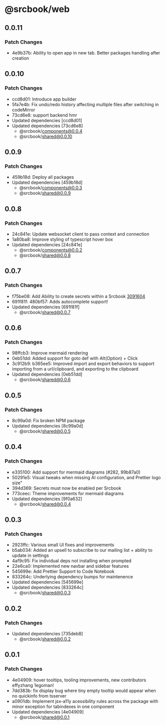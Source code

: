 # @srcbook/web

## 0.0.11

### Patch Changes

- 4e9b37b: Ability to open app in new tab. Better packages handling after creation

## 0.0.10

### Patch Changes

- ccd8d01: Introduce app builder
- 5fa7e4b: Fix undo/redo history affecting multiple files after switching in codeMirror
- 73cd6e8: support backend hmr
- Updated dependencies [ccd8d01]
- Updated dependencies [73cd6e8]
  - @srcbook/components@0.0.4
  - @srcbook/shared@0.0.10

## 0.0.9

### Patch Changes

- 459b18d: Deploy all packages
- Updated dependencies [459b18d]
  - @srcbook/components@0.0.3
  - @srcbook/shared@0.0.9

## 0.0.8

### Patch Changes

- 24c841e: Update websocket client to pass context and connection
- 1a80ba8: Improve styling of typescript hover box
- Updated dependencies [24c841e]
  - @srcbook/components@0.0.2
  - @srcbook/shared@0.0.8

## 0.0.7

### Patch Changes

- f75be08: Add Ability to create secrets within a Srcbook [3091604](https://github.com/srcbookdev/srcbook/commit/30916042f1f2af937c8b188d794c522408e9c4e0)
- 691f81f: 480bf57: Adds autocomplete support!
- Updated dependencies [691f81f]
  - @srcbook/shared@0.0.7

## 0.0.6

### Patch Changes

- 98ffcb3: Improve mermaid rendering
- 0eb51dd: Added support for goto def with Alt(Option) + Click
- 3c912b9: b365ee5: Improved import and export behaviors to support importing from a url/clipboard, and exporting to the clipboard
- Updated dependencies [0eb51dd]
  - @srcbook/shared@0.0.6

## 0.0.5

### Patch Changes

- 8c99a0d: Fix broken NPM package
- Updated dependencies [8c99a0d]
  - @srcbook/shared@0.0.5

## 0.0.4

### Patch Changes

- e335100: Add support for mermaid diagrams (#282, 99b87a0)
- 50291e5: Visual tweaks when missing AI configuration, and Prettier logo size"
- 394d369: Secrets must now be enabled per Srcbook
- 773ceec: Theme improvements for mermaid diagrams
- Updated dependencies [9f0a632]
  - @srcbook/shared@0.0.4

## 0.0.3

### Patch Changes

- 2923ffc: Various small UI fixes and improvements
- b5ab034: Added an upsell to subscribe to our mailing list + ability to update in settings
- 4af9c95: Fix individual deps not installing when prompted
- 22e6ca0: Implemented new navbar and sidebar features
- 545699e: Add Prettier Support to Code Notebook
- 833264c: Underlying dependency bumps for maintenence
- Updated dependencies [545699e]
- Updated dependencies [833264c]
  - @srcbook/shared@0.0.3

## 0.0.2

### Patch Changes

- Updated dependencies [735deb8]
  - @srcbook/shared@0.0.2

## 0.0.1

### Patch Changes

- 4e04909: hover tooltips, tooling improvements, new contributors effyzhang 1egoman!
- 7dd383b: fix display bug where tiny empty tooltip would appear when no quickinfo from tsserver
- a0901db: Implement jsx-a11y acessibility rules across the package with minor exception for tabindexes in one component
- Updated dependencies [4e04909]
  - @srcbook/shared@0.0.1
